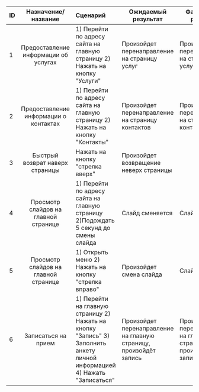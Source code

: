 ID|Назначение/<br />название|Сценарий|Ожидаемый<br />результат|Фактический<br />результат|Оценка
--|:------------------------:|:--------|-------------------|---------------------|------
1|Предоставление информации об услугах|1) Перейти по адресу сайта на главную страницу 2) Нажать на кнопку "Услуги"|Произойдет перенаправление на страницу услуг|Произошло перенаправление на страницу услуг|Тест пройден
2|Предоставление информации о контактах|1) Перейти по адресу сайта на главную страницу 2) Нажать на кнопку "Контакты"|Произойдет перенаправление на страницу контактов|Произошло перенаправление на страницу контактов|Тест пройден
3|Быстрый возврат наверх страницы|Нажать на кнопку "стрелка вверх"|Произойдет возвращение неверх страницы| |Тест пройден
4|Просмотр слайдов на главной странице|1) Перейти по адресу сайта на главную страницу 2)Подождать 5 секунд до смены слайда|Слайд сменяется|Слайд сменился|Тест пройден
5|Просмотр слайдов на главной странице| 1) Открыть меню 2) Нажать на кнопку "стрелка вправо"|Произойдет смена слайда|Слайд сменяется|Слайд сменился|Тест пройден
6|Записаться на прием|1) Перейти на главную страницу 2) Нажать на кнопку "Запись" 3) Заполнить анкету личной информацией 4) Нажать "Записаться"| Произойдет перенаправление на главную страницу, произойдёт запись|Произошло перенаправление на главную страницу, но не произошла запись|Тест не пройден
